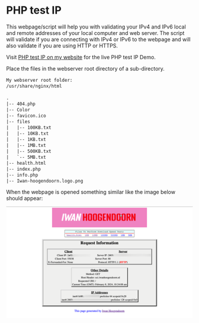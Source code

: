 # PHP test IP
This webpage/script will help you with validating your IPv4 and IPv6 local and remote addresses of your local computer and web server.
The script will validate if you are connecting with IPv4 or IPv6 to the webpage and will also validate if you are using HTTP or HTTPS.

Visit [PHP test IP on my website](https://iwanhoogendoorn.nl/phptestip/) for the live PHP test IP Demo.



Place the files in the webserver root directory of a sub-directory.

```
My webserver root folder:
/usr/share/nginx/html

.
|-- 404.php
|-- Color
|-- favicon.ico
|-- files
|   |-- 100KB.txt
|   |-- 10KB.txt
|   |-- 1KB.txt
|   |-- 1MB.txt
|   |-- 500KB.txt
|   `-- 5MB.txt
|-- health.html
|-- index.php
|-- info.php
|-- Iwan-hoogendoorn.logo.png
```

When the webpage is opened something similar like the image below should appear: 

![PHP test IP](/phptestip.png "PHP test IP Screenshot")
